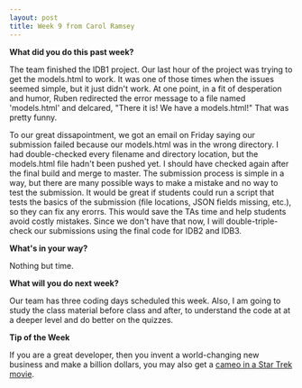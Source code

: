 ```yaml
---
layout: post
title: Week 9 from Carol Ramsey
---
```


**What did you do this past week?**

The team finished the IDB1 project. Our last hour of the project was trying to get the models.html to work. It was one of those times when the issues seemed simple, but it just didn't work. At one point, in a fit of desperation and humor, Ruben redirected the error message to a file named 'models.html' and delcared, "There it is! We have a models.html!" That was pretty funny. 

To our great dissapointment, we got an email on Friday saying our submission failed because our models.html was in the wrong directory. I had double-checked every filename and directory location, but the models.html file hadn't been pushed yet. I should have checked again after the final build and merge to master. The submission process is simple in a way, but there are  many possible ways to make a mistake and no way to test the submission. It would be great if students could run a script that tests the basics of the submission (file locations, JSON fields missing, etc.), so they can fix any erorrs. This would save the TAs time and help students avoid costly mistakes. Since we don't have that now, I will double-triple-check our submissions using the final code for IDB2 and IDB3. 

**What's in your way?**

Nothing but time. 

**What will you do next week?** 

Our team has three coding days scheduled this week. Also, I am going to study the class material before class and after, to understand the code at at a deeper level and do better on the quizzes. 

**Tip of the Week**

If you are a great developer, then you invent a world-changing new business and make a billion dollars, you may also get a <a href = "http://www.geekwire.com/2016/inside-story-jeff-bezos-star-trek-beyond/">cameo in a Star Trek movie</a>.  



